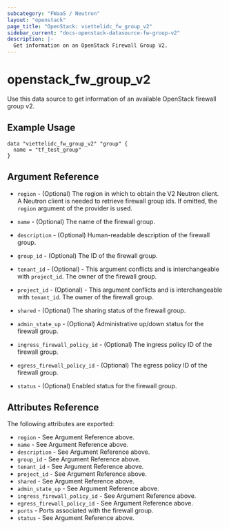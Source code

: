 ```yaml
---
subcategory: "FWaaS / Neutron"
layout: "openstack"
page_title: "OpenStack: viettelidc_fw_group_v2"
sidebar_current: "docs-openstack-datasource-fw-group-v2"
description: |-
  Get information on an OpenStack Firewall Group V2.
---
```


# openstack\_fw\_group\_v2

Use this data source to get information of an available OpenStack firewall group v2.

## Example Usage

```hcl
data "viettelidc_fw_group_v2" "group" {
  name = "tf_test_group"
}
```

## Argument Reference

* `region` - (Optional) The region in which to obtain the V2 Neutron client.
    A Neutron client is needed to retrieve firewall group ids. If omitted, the
    `region` argument of the provider is used.

* `name` - (Optional) The name of the firewall group.

* `description` - (Optional) Human-readable description of the firewall group.

* `group_id` - (Optional) The ID of the firewall group.

* `tenant_id` - (Optional) - This argument conflicts and is interchangeable
    with `project_id`. The owner of the firewall group.

* `project_id` - (Optional) - This argument conflicts and is interchangeable
    with `tenant_id`. The owner of the firewall group.

* `shared` - (Optional) The sharing status of the firewall group.

* `admin_state_up` - (Optional) Administrative up/down status for the firewall group.

* `ingress_firewall_policy_id` - (Optional) The ingress policy ID of the firewall group.

* `egress_firewall_policy_id` - (Optional) The egress policy ID of the firewall group.

* `status` - (Optional) Enabled status for the firewall group.

## Attributes Reference

The following attributes are exported:

* `region` - See Argument Reference above.
* `name` - See Argument Reference above.
* `description` - See Argument Reference above.
* `group_id` - See Argument Reference above.
* `tenant_id` - See Argument Reference above.
* `project_id` - See Argument Reference above.
* `shared` - See Argument Reference above.
* `admin_state_up` - See Argument Reference above.
* `ingress_firewall_policy_id` - See Argument Reference above.
* `egress_firewall_policy_id` - See Argument Reference above.
* `ports` - Ports associated with the firewall group.
* `status` - See Argument Reference above.
